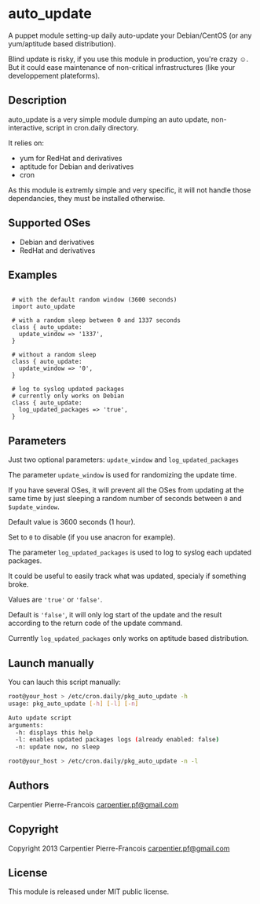 auto_update
===========

A puppet module setting-up daily auto-update your Debian/CentOS (or any yum/aptitude based distribution).

Blind update is risky, if you use this module in production, you're crazy ☺. But it could ease maintenance of non-critical infrastructures (like your developpement plateforms).

Description
-----------

auto_update is a very simple module dumping an auto update, non-interactive, script in cron.daily directory.

It relies on:

* yum for RedHat and derivatives
* aptitude for Debian and derivatives
* cron

As this module is extremly simple and very specific, it will not handle those dependancies, they must be installed otherwise.

Supported OSes
--------------

* Debian and derivatives
* RedHat and derivatives

Examples
--------

```puppet

 # with the default random window (3600 seconds)
 import auto_update

 # with a random sleep between 0 and 1337 seconds
 class { auto_update:
   update_window => '1337',
 }
 
 # without a random sleep
 class { auto_update:
   update_window => '0',
 }

 # log to syslog updated packages
 # currently only works on Debian
 class { auto_update:
   log_updated_packages => 'true',
 }

```

Parameters
----------

Just two optional parameters: `update_window` and `log_updated_packages`

  
The parameter `update_window` is used for randomizing the update time.
 
If you have several OSes, it will prevent all the OSes 
from updating at the same time by just sleeping a random number of
seconds between `0` and `$update_window`.

Default value is 3600 seconds (1 hour).

Set to `0` to disable (if you use anacron for example).

The parameter `log_updated_packages` is used to log to syslog each updated packages.

It could be useful to easily track what was updated, specialy if something broke.

Values are `'true'` or `'false'`.

Default is `'false'`, it will only log start of the update and the 
result according to the return code of the update command.

Currently `log_updated_packages` only works on aptitude based distribution.

Launch manually
---------------

You can lauch this script manually:

```bash
root@your_host > /etc/cron.daily/pkg_auto_update -h
usage: pkg_auto_update [-h] [-l] [-n]

Auto update script
arguments:
  -h: displays this help
  -l: enables updated packages logs (already enabled: false)
  -n: update now, no sleep

root@your_host > /etc/cron.daily/pkg_auto_update -n -l
``` 

Authors
-------

Carpentier Pierre-Francois <carpentier.pf@gmail.com>

Copyright
---------

Copyright 2013 Carpentier Pierre-Francois <carpentier.pf@gmail.com>

License
-------

This module is released under MIT public license. 
